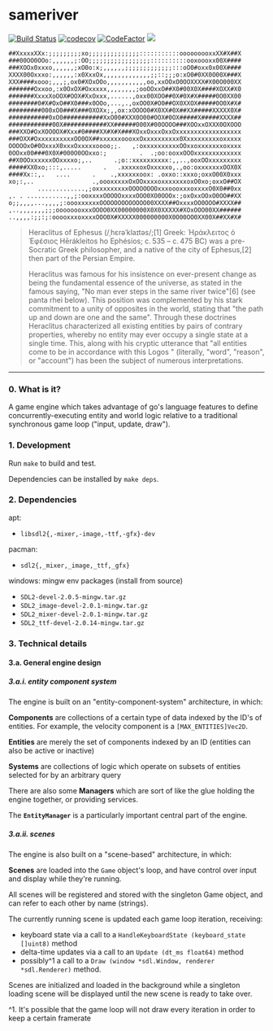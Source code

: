 sameriver
===

[![Build Status](https://travis-ci.com/dt-rush/sameriver.svg?branch=master)](https://travis-ci.com/dt-rush/sameriver)
[![codecov](https://codecov.io/gh/dt-rush/sameriver/branch/master/graph/badge.svg)](https://codecov.io/gh/dt-rush/sameriver)
[![CodeFactor](https://www.codefactor.io/repository/github/dt-rush/sameriver/badge)](https://www.codefactor.io/repository/github/dt-rush/sameriver)
![](https://tokei.rs/b1/github/dt-rush/sameriver)

    ##XxxxxXXx:;;;;;;;;;xo;;;;;;;;;;;;;;:::::::::::ooooooooxxXX#X##X
    ###00OO0OOo:,,,,,,;:OO;;;;;;;;;;;;;;;;;::::::::::ooxoooxx00X####
    ###XOOx0xxxo,,,,,,;xO0o:x;,,,,,,;;;;;;;;;;;;;:::oO0#oxx0x00X####
    XXXX00Oxxxo:,,,,,,:x0XxxOx,,,,,,,,,,,,,;;::;;;o:xO0#0XX0O00X###X
    XXX####xooo;,,,;,ox0#XOxOOo,,,,,,,,,,,oo,xxOOxO0OOXXXX#X00O000XX
    #######Oxxoo,:x0OxOX#Oxxxxx,,,,,,,,;ooOOxxO##X0#00X0X####XOXX#X0
    #######XxxxXoOOX#OOX#XxOxxx,......,oxx00XOO##0X#0X#X#####0O0XX00
    ########0#X#OxO##X0###x0OOo,...,.,oxOO0X#O0##OX0XXOX#####0O0X#X#
    #########000xO0###X###0XOXx;,,ox:xOOOO0#X0XX#0X##XX#####XXXXX0X#
    ###########0xO0###########XxO00#XXX0O00#OOX#0OX#####X#####XXXX##
    ############00X############XX######000X#00OOOO###XOOxxOXXX0OXOOO
    ###XXO#OxXOOOOX#Xxx#0####XX#X#X###XOxxOxxxOxxOxxxxxxxxxxxxxxxxxx
    ###OXX#OxxxxxxxxxxOO0OX##xxxxxxoooxxOxxxxxxxxxx0Xxxxxxxxxxoxxxxx
    OOOOOxO#0OxxxX0xxxOxxxxxoooo;;.   ,:oxxxxxxxxxxOOxxoxxxxxxxoxxxx
    0OOxx00###0X0X#000O0OOxxo:;         .  .;oo:ooxxOOOxxxxxxxxxxxxx
    ##X0OOxxxxxxOOxxxxo;,..      .;o::xxxxxxxxxx:,,..,ooxOOxxxxxxxxx
    #####XX0xo;:::,.....      .   .xxxxxoxOxxxxxo,.,oo:oxxxxxxxOOX0X
    ####Xx::,.   ....      .    .,xxxxxxoox: .oxxo::xxxo;oxxO00X0xxx
    xo;:,..                .,oooxxxxxOxOOxxxxoxxxxxxxoxO0xo;oxxO##OX
            .............,;oxxxxxxxxxOOOOOOOOxxxoooxxxoxxxxO0X0##0xx
    ,. . ...........,,;:ooxxxxOOOOOxxxxOOO0XO0OOOx:;oxOxxOOxO0OO##XX
    o;;,,,,...,,,,;:oooxxxxxxOOOOOOOOOOOOO00XXXX##OxxxxOO0OOO#XXXX##
    ,..,,,,,,,;;;oooooooxxxOOOO0XX00000000X0X0XXXXX#XOxOOO00XX######
    ..,,,,:;;:;:ooooxxxoxxxxOOO0X#XXXXX000000000X0O00OO0XX00X##XX#X#

> Heraclitus of Ephesus (/ˌhɛrəˈklaɪtəs/;[1] Greek: Ἡράκλειτος ὁ Ἐφέσιος
> Hērákleitos ho Ephésios; c. 535 – c. 475 BC) was a pre-Socratic Greek
> philosopher, and a native of the city of Ephesus,[2] then part of
> the Persian Empire.
>
> Heraclitus was famous for his insistence on ever-present change as
> being the fundamental essence of the universe, as stated in the famous
> saying, "No man ever steps in the same river twice"[6] (see panta rhei
> below). This position was complemented by his stark commitment to
> a unity of opposites in the world, stating that "the path up and down
> are one and the same". Through these doctrines Heraclitus characterized all
> existing entities by pairs of contrary properties, whereby no entity may
> ever occupy a single state at a single time. This, along with his cryptic
> utterance that "all entities come to be in accordance with this Logos
> " (literally, "word", "reason", or "account") has been the subject of
> numerous interpretations.

---

### 0. What is it?

A game engine which takes advantage of go's language features to define 
concurrently-executing entity and world logic relative to a 
traditional synchronous game loop ("input, update, draw").

### 1. Development

Run `make` to build and test.

Dependencies can be installed by `make deps`.

### 2. Dependencies

apt:

* `libsdl2{,-mixer,-image,-ttf,-gfx}-dev`

pacman:

* `sdl2{,_mixer,_image,_ttf,_gfx}`

windows: mingw env packages (install from source)

* `SDL2-devel-2.0.5-mingw.tar.gz`
* `SDL2_image-devel-2.0.1-mingw.tar.gz`
* `SDL2_mixer-devel-2.0.1-mingw.tar.gz`
* `SDL2_ttf-devel-2.0.14-mingw.tar.gz`


### 3. Technical details

#### 3.a. General engine design

##### 3.a.i. entity component system

The engine is built on an "entity-component-system" architecture, in which:

**Components** are collections of a certain type of data indexed by the ID's of entities. For example, the velocity component is a `[MAX_ENTITIES]Vec2D`.

**Entities** are merely the set of components indexed by an ID (entities can also be active or inactive)

**Systems** are collections of logic which operate on subsets of entities selected for by an arbitrary query

There are also some **Managers** which are sort of like the glue holding the engine together, or providing services.

The **`EntityManager`** is a particularly important central part of the engine.

##### 3.a.ii. scenes

The engine is also built on a "scene-based" architecture, in which:

**Scenes** are loaded into the `Game` object's loop, and have control over input and display while they're running.

All scenes will be registered and stored with the singleton Game object, and can refer to each other by name (strings).

The currently running scene is updated each game loop iteration, receiving:

* keyboard state via a call to a `HandleKeyboardState (keyboard_state []uint8)` method
* delta-time updates via a call to an `Update (dt_ms float64)` method
* possibly^1 a call to a `Draw (window *sdl.Window, renderer *sdl.Renderer)` method.

Scenes are initialized and loaded in the background while a singleton loading scene will be displayed until the new scene is ready to take over.

^1. It's possible that the game loop will not draw every iteration in order to keep a certain framerate
